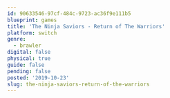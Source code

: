 ```yaml
---
id: 90633546-97cf-484c-9723-ac36f9e111b5
blueprint: games
title: 'The Ninja Saviors - Return of The Warriors'
platform: switch
genre:
  - brawler
digital: false
physical: true
guide: false
pending: false
posted: '2019-10-23'
slug: the-ninja-saviors-return-of-the-warriors
---
```

